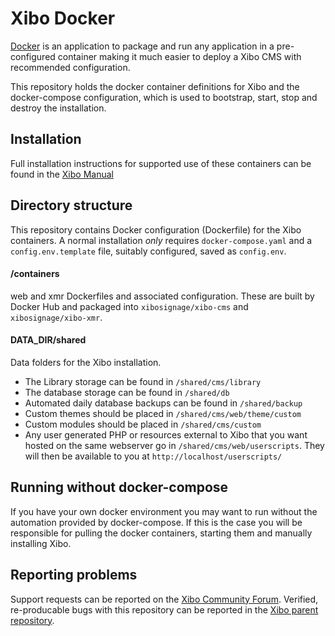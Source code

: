 # Xibo Docker

[Docker](https://docker.com/) is an application to package and run any
application in a pre-configured container making it much easier to deploy a Xibo
CMS with recommended configuration.

This repository holds the docker container definitions for Xibo and the docker-compose
configuration, which is used to bootstrap, start, stop and destroy the installation.

## Installation
Full installation instructions for supported use of these containers can be
found in the [Xibo
Manual](http://xibo.org.uk/manual-tempel/en/install_cms.html)

## Directory structure

This repository contains Docker configuration (Dockerfile) for the Xibo
containers. A normal installation *only* requires `docker-compose.yaml` and
a `config.env.template` file, suitably configured, saved as `config.env`.

#### /containers

web and xmr Dockerfiles and associated configuration. These are built by Docker
Hub and packaged into `xibosignage/xibo-cms` and `xibosignage/xibo-xmr`.

#### DATA_DIR/shared

Data folders for the Xibo installation.

 - The Library storage can be found in `/shared/cms/library`
 - The database storage can be found in `/shared/db`
 - Automated daily database backups can be found in `/shared/backup`
 - Custom themes should be placed in `/shared/cms/web/theme/custom`
 - Custom modules should be placed in `/shared/cms/custom`
 - Any user generated PHP or resources external to Xibo that you want hosted
   on the same webserver go in `/shared/cms/web/userscripts`. They will then
   be available to you at `http://localhost/userscripts/`

## Running without docker-compose
If you have your own docker environment you may want to run without the
automation provided by docker-compose. If this is the case you will be responsible
for pulling the docker containers, starting them and manually installing Xibo.


## Reporting problems

Support requests can be reported on the [Xibo Community
Forum](https://community.xibo.org.uk/). Verified, re-producable bugs with this
repository can be reported in the [Xibo parent
repository](https://github.com/xibosignage/xibo/issues).
